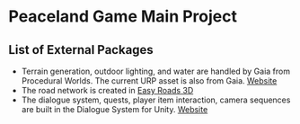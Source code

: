 # Peaceland Game Main Project

## List of External Packages
- Terrain generation, outdoor lighting, and water are handled by Gaia from Procedural Worlds. The current URP asset is also from Gaia. [Website](https://www.procedural-worlds.com/products/indie/gaia/)
- The road network is created in [Easy Roads 3D](http://www.easyroads3d.com/)
- The dialogue system, quests, player item interaction, camera sequences are built in the Dialogue System for Unity. [Website](https://www.pixelcrushers.com/dialogue_system/manual2x/html/)

